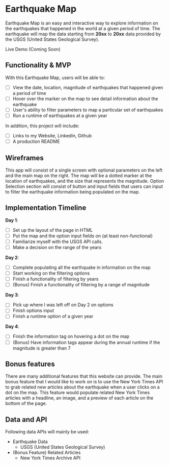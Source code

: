 # Earthquake Map

Earthquake Map is an easy and interactive way to explore information on the earthquakes that happened in the world at a given period of time. The earthquake will map the data starting from **20xx** to **20xx** data provided by the USGS (United States Geological Survey).

Live Demo (Coming Soon)

## Functionality & MVP  

With this Earthquake Map, users will be able to:

- [ ] View the date, location, magnitude of earthquakes that happened given a period of time
- [ ] Hover over the marker on the map to see detail information about the earthquake
- [ ] User's ability to filter parameters to map a particular set of earthquakes
- [ ] Run a runtime of earthquakes at a given year

In addition, this project will include:

- [ ] Links to my Website, LinkedIn, Github
- [ ] A production README

## Wireframes

This app will consist of a single screen with optional parameters on the left and the main map on the right. The map will be a dotted marker at the location of earthquakes, and the size that represents the magnitude. Option Selection section will consist of button and input fields that users can input to filter the earthquake information being populated on the map.


## Implementation Timeline

**Day 1**: 
- [ ] Set up the layout of the page in HTML
- [ ] Put the map and the option input fields on (at least non-functional)
- [ ] Familiarize myself with the USGS API calls.
- [ ] Make a decision on the range of the years

**Day 2**: 
- [ ] Complete populating all the earthquake in information on the map
- [ ] Start working on the filtering options
- [ ] Finish a functionality of filtering by years
- [ ] (Bonus) Finish a functionality of filtering by a range of magnitude

**Day 3**: 
- [ ] Pick up where I was left off on Day 2 on options
- [ ] Finish options input
- [ ] Finish a runtime option of a given year

**Day 4**: 
- [ ] Finish the information tag on hovering a dot on the map
- [ ] (Bonus) Have information tags appear during the annual runtime if the magnitude is greater than 7

## Bonus features

There are many additional features that this website can provide. The main bonus feature that I would like to work on is to use the New York Times API to grab related new articles about the earthquake when a user clicks on a dot on the map. This feature would populate related New York Times articles with a headline, an image, and a preview of each article on the bottom of the page.

## Data and API

Following data APIs will mainly be used:

- Earthquake Data
  - USGS (United States Geological Survey)
- (Bonus Feature) Related Articles
  - New York Times Archive API
